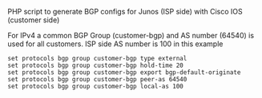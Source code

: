 PHP script to generate BGP configs for Junos (ISP side) with Cisco IOS (customer side)

For IPv4 a common BGP Group (customer-bgp) and AS number (64540) is used for all customers.
ISP side AS number is 100 in this example

```
set protocols bgp group customer-bgp type external
set protocols bgp group customer-bgp hold-time 20
set protocols bgp group customer-bgp export bgp-default-originate
set protocols bgp group customer-bgp peer-as 64540
set protocols bgp group customer-bgp local-as 100
```
